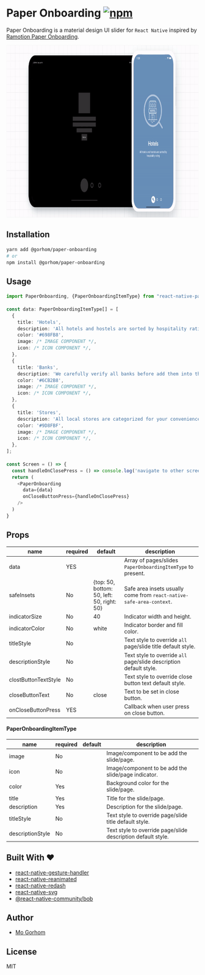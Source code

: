 # Paper Onboarding [![npm](https://img.shields.io/npm/v/@gorhom/paper-onboarding)](https://www.npmjs.com/package/@gorhom/paper-onboarding) 

Paper Onboarding is a material design UI slider for `React Native` inspired by [Ramotion Paper Onboarding](https://github.com/Ramotion/paper-onboarding).

<p align="center">
<img src="./preview.gif" width="600" height="450">
</p>

## Installation

```sh
yarn add @gorhom/paper-onboarding
# or
npm install @gorhom/paper-onboarding
```

## Usage

```ts
import PaperOnboarding, {PaperOnboardingItemType} from "react-native-paper-onboarding";

const data: PaperOnboardingItemType[] = [
  {
    title: 'Hotels',
    description: 'All hotels and hostels are sorted by hospitality rating',
    color: '#698FB8',
    image: /* IMAGE COMPONENT */,
    icon: /* ICON COMPONENT */,
  },
  {
    title: 'Banks',
    description: 'We carefully verify all banks before add them into the app',
    color: '#6CB2B8',
    image: /* IMAGE COMPONENT */,
    icon: /* ICON COMPONENT */,
  },
  {
    title: 'Stores',
    description: 'All local stores are categorized for your convenience',
    color: '#9D8FBF',
    image: /* IMAGE COMPONENT */,
    icon: /* ICON COMPONENT */,
  },
];

const Screen = () => {
  const handleOnClosePress = () => console.log('navigate to other screen')
  return (
    <PaperOnboarding
      data={data}
      onCloseButtonPress={handleOnClosePress}
    />
  )
}
```

## Props

| name                 | required | default                                    | description                                                          |
| -------------------- | -------- | ------------------------------------------ | -------------------------------------------------------------------- |
| data                 | YES      |                                            | Array of pages/slides `PaperOnboardingItemType` to present.          |
| safeInsets           | No       | {top: 50, bottom: 50, left: 50, right: 50} | Safe area insets usually come from `react-native-safe-area-context`. |
| indicatorSize        | No       | 40                                         | Indicator width and height.                                          |
| indicatorColor       | No       | white                                      | Indicator border and fill color.                                     |
| titleStyle           | No       |                                            | Text style to override `all` page/slide title default style.         |
| descriptionStyle     | No       |                                            | Text style to override `all` page/slide description default style.   |
| clostButtonTextStyle | No       |                                            | Text style to override close button text default style.              |
| closeButtonText      | No       | close                                      | Text to be set in close button.                                      |
| onCloseButtonPress   | YES      |                                            | Callback when user press on close button.                            |

#### PaperOnboardingItemType

| name             | required | default | description                                                  |
| ---------------- | -------- | ------- | ------------------------------------------------------------ |
| image            | No       |         | Image/component to be add the slide/page.                    |
| icon             | No       |         | Image/component to be add the slide/page indicator.          |
| color            | Yes      |         | Background color for the slide/page.                         |
| title            | Yes      |         | Title for the slide/page.                                    |
| description      | Yes      |         | Description for the slide/page.                              |
| titleStyle       | No       |         | Text style to override page/slide title default style.       |
| descriptionStyle | No       |         | Text style to override page/slide description default style. |


## Built With ❤️

- [react-native-gesture-handler](https://github.com/software-mansion/react-native-reanimated)
- [react-native-reanimated](https://github.com/software-mansion/react-native-reanimated)
- [react-native-redash](https://github.com/wcandillon/react-native-redash)
- [react-native-svg](https://github.com/react-native-community/react-native-svg)
- [@react-native-community/bob](https://github.com/react-native-community/bob)

## Author

- [Mo Gorhom](https://twitter.com/gorhom)


## License

MIT

